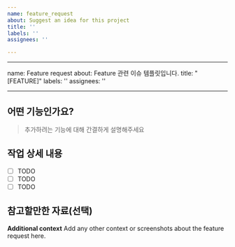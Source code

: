 ```yaml
---
name: feature_request
about: Suggest an idea for this project
title: ''
labels: ''
assignees: ''

---
```


---
name: Feature request
about: Feature 관련 이슈 템플릿입니다.
title: "[FEATURE]"
labels: ''
assignees: ''

---

## 어떤 기능인가요?

> 추가하려는 기능에 대해 간결하게 설명해주세요

## 작업 상세 내용

- [ ] TODO
- [ ] TODO
- [ ] TODO

## 참고할만한 자료(선택)
**Additional context**
Add any other context or screenshots about the feature request here.
